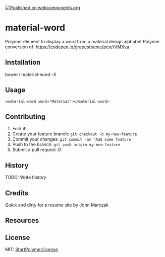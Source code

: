 [![Published on webcomponents.org](https://img.shields.io/badge/webcomponents.org-published-blue.svg)](https://beta.webcomponents.org/element/owner/my-element)

# material-word
Polymer element to display a word from a material design alphabet
Polymer conversion of: https://codepen.io/grapestheme/pen/rVMXva


## Installation

bower i material-word -S


## Usage




<!--
```
<custom-element-demo height="600">
<template>
<link rel="import" href="material-word.html">
<material-word word="Material"></material-word>
</template>
</custom-element-demo>
```
-->
```
<material-word word="Material"></material-word>
```

## Contributing

1. Fork it!
2. Create your feature branch: `git checkout -b my-new-feature`
3. Commit your changes: `git commit -am 'Add some feature'`
4. Push to the branch: `git push origin my-new-feature`
5. Submit a pull request :D

## History

TODO: Write history

## Credits

Quick and dirty for a resume site by John Marczak


## Resources



## License

MIT: [StartPolymer/license](https://github.com/StartPolymer/license)


[webcomponents-image]: https://img.shields.io/badge/webcomponents.org-published-blue.svg
[webcomponents-url]: https://beta.webcomponents.org/element/StartPolymer/s-rating
[webcomponents-demo]: https://beta.webcomponents.org/element/StartPolymer/s-rating/demo/demo/index.html
